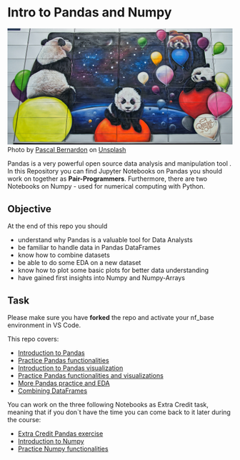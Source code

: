 # Intro to Pandas and Numpy


![Pandas](./images/pandas_photo.jpg)
<span>Photo by <a href="https://unsplash.com/@pbernardon?utm_source=unsplash&amp;utm_medium=referral&amp;utm_content=creditCopyText">Pascal Bernardon</a> on <a href="https://unsplash.com/s/photos/panda?utm_source=unsplash&amp;utm_medium=referral&amp;utm_content=creditCopyText">Unsplash</a></span>

Pandas is a very powerful open source data analysis and manipulation tool .  
In this Repository you can find Jupyter Notebooks on Pandas you should work on together as **Pair-Programmers**. 
Furthermore, there are two Notebooks on Numpy - used for numerical computing with Python. 

## Objective

At the end of this repo you should 
- understand why Pandas is a valuable tool for Data Analysts
- be familiar to handle data in Pandas DataFrames 
- know how to combine datasets
- be able to do some EDA on a new dataset
- know how to plot some basic plots for better data understanding
- have gained first insights into Numpy and Numpy-Arrays

## Task 
Please make sure you have **forked** the repo and activate your nf_base environment in VS Code.

This repo covers:

- [Introduction to Pandas](1_pandas.ipynb)
- [Practice Pandas functionalities](2_pandas_practice_1.ipynb)
- [Introduction to Pandas visualization](3_pandas_visualization.ipynb)
- [Practice Pandas functionalities and visualizations](4_pandas_practice_2.ipynb)
- [More Pandas practice and EDA](5_pandas_practice_3.ipynb)
- [Combining DataFrames](6_combine_dataframes.ipynb)  

You can work on the three following Notebooks as Extra Credit task, meaning that if you don`t have the time you can come back to it later during the course:  
- [Extra Credit Pandas exercise](EXTRA_7_pandas_practice_4.ipynb)
- [Introduction to Numpy](EXTRA_8_numpy.ipynb)
- [Practice Numpy functionalities](EXTRA_9_numpy_practice.ipynb)



